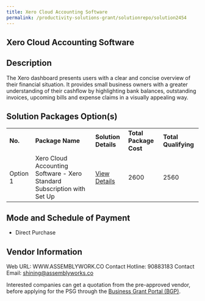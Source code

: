```yaml
---
title: Xero Cloud Accounting Software
permalink: /productivity-solutions-grant/solutionrepo/solution2454
---
```


## Xero Cloud Accounting Software

## Description

The Xero dashboard presents users with a clear and concise overview of their financial situation. It provides small business owners with a greater understanding of their cashflow by highlighting bank balances, outstanding invoices, upcoming bills and expense claims in a visually appealing way.

## Solution Packages Option(s)

<table>
<tr>
<td><b>No.</b></td>
<td><b>Package Name</b></td>
<td><b>Solution Details</b></td>
<td><b>Total Package Cost</b></td>
<td><b>Total Qualifying</b></td>
</tr>
<tr>
<td>Option 1</td>
<td>Xero Cloud Accounting Software - Xero Standard Subscription with Set Up</td>
<td><a href='https://www.gobusiness.gov.sg/images/psg/Assembly_Works_20200948_Desensitised_Annex_3_Part_3.pdf'>View Details</a></td>
<td>2600</td>
<td>2560</td>
</tr>
</table>

## Mode and Schedule of Payment

 - Direct Purchase

## Vendor Information

 Web URL: WWW.ASSEMBLYWORK.CO 
Contact Hotline: 90883183 
Contact Email: shining@assemblyworks.co 


Interested companies can get a quotation from the pre-approved vendor, before applying for the PSG through the <a href='https://www.businessgrants.gov.sg/'>Business Grant Portal (BGP)</a>.
<script src="/jquery/resize-tables.js"></script>
